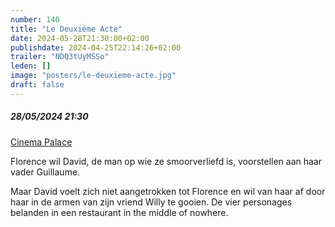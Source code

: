 ```yaml
---
number: 140
title: "Le Deuxième Acte"
date: 2024-05-28T21:30:00+02:00
publishdate: 2024-04-25T22:14:26+02:00
trailer: "NDQ3tUyMSSo"
leden: []
image: "posters/le-deuxieme-acte.jpg"
draft: false
---
```


##### 28/05/2024 21:30

[Cinema Palace](https://cinema-palace.be/nl/film/le-deuxieme-acte-0)

Florence wil David, de man op wie ze smoorverliefd is, voorstellen aan
haar vader Guillaume.
<!--more-->
Maar David voelt zich niet aangetrokken tot Florence en wil van haar af door
haar in de armen van zijn vriend Willy te gooien. De vier personages belanden
in een restaurant in the middle of nowhere.